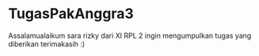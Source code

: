 # TugasPakAnggra3
Assalamualaikum sara rizky dari XI RPL 2 ingin mengumpulkan tugas yang diberikan terimakasih :)
